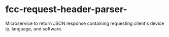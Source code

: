 # fcc-request-header-parser-
Microservice to return JSON response containing requesting client's device ip, language, and software.

